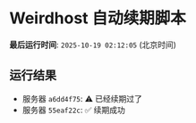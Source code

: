 # Weirdhost 自动续期脚本

**最后运行时间**: `2025-10-19 02:12:05` (北京时间)

## 运行结果

- 服务器 `a6dd4f75`: ⚠️ 已经续期过了
- 服务器 `55eaf22c`: ✅ 续期成功
